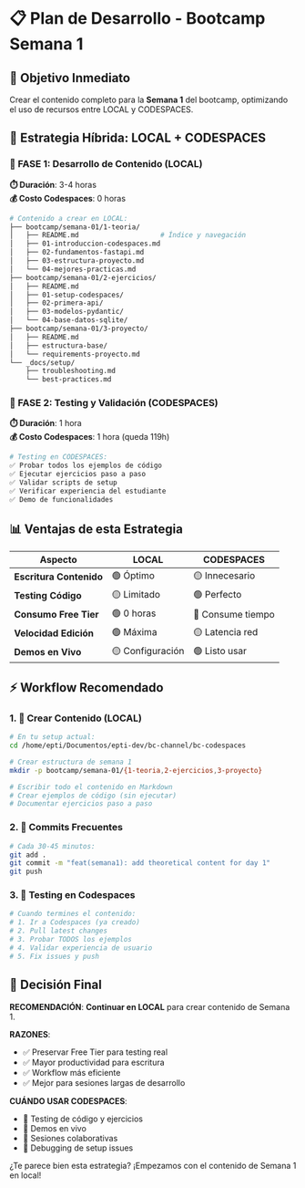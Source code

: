 # 📋 Plan de Desarrollo - Bootcamp Semana 1

## 🎯 **Objetivo Inmediato**

Crear el contenido completo para la **Semana 1** del bootcamp, optimizando el uso de recursos entre LOCAL y CODESPACES.

## 🔄 **Estrategia Híbrida: LOCAL + CODESPACES**

### **📝 FASE 1: Desarrollo de Contenido (LOCAL)**

**⏱️ Duración**: 3-4 horas  
**💰 Costo Codespaces**: 0 horas

```bash
# Contenido a crear en LOCAL:
├── bootcamp/semana-01/1-teoria/
│   ├── README.md                    # Índice y navegación
│   ├── 01-introduccion-codespaces.md
│   ├── 02-fundamentos-fastapi.md
│   ├── 03-estructura-proyecto.md
│   └── 04-mejores-practicas.md
├── bootcamp/semana-01/2-ejercicios/
│   ├── README.md
│   ├── 01-setup-codespaces/
│   ├── 02-primera-api/
│   ├── 03-modelos-pydantic/
│   └── 04-base-datos-sqlite/
├── bootcamp/semana-01/3-proyecto/
│   ├── README.md
│   ├── estructura-base/
│   └── requirements-proyecto.md
└── _docs/setup/
    ├── troubleshooting.md
    └── best-practices.md
```

### **🚀 FASE 2: Testing y Validación (CODESPACES)**

**⏱️ Duración**: 1 hora  
**💰 Costo Codespaces**: 1 hora (queda 119h)

```bash
# Testing en CODESPACES:
✅ Probar todos los ejemplos de código
✅ Ejecutar ejercicios paso a paso
✅ Validar scripts de setup
✅ Verificar experiencia del estudiante
✅ Demo de funcionalidades
```

## 📊 **Ventajas de esta Estrategia**

| Aspecto                 | LOCAL            | CODESPACES        |
| ----------------------- | ---------------- | ----------------- |
| **Escritura Contenido** | 🟢 Óptimo        | 🟡 Innecesario    |
| **Testing Código**      | 🟡 Limitado      | 🟢 Perfecto       |
| **Consumo Free Tier**   | 🟢 0 horas       | 🔴 Consume tiempo |
| **Velocidad Edición**   | 🟢 Máxima        | 🟡 Latencia red   |
| **Demos en Vivo**       | 🟡 Configuración | 🟢 Listo usar     |

## ⚡ **Workflow Recomendado**

### **1. 📝 Crear Contenido (LOCAL)**

```bash
# En tu setup actual:
cd /home/epti/Documentos/epti-dev/bc-channel/bc-codespaces

# Crear estructura de semana 1
mkdir -p bootcamp/semana-01/{1-teoria,2-ejercicios,3-proyecto}

# Escribir todo el contenido en Markdown
# Crear ejemplos de código (sin ejecutar)
# Documentar ejercicios paso a paso
```

### **2. 🔄 Commits Frecuentes**

```bash
# Cada 30-45 minutos:
git add .
git commit -m "feat(semana1): add theoretical content for day 1"
git push
```

### **3. 🚀 Testing en Codespaces**

```bash
# Cuando termines el contenido:
# 1. Ir a Codespaces (ya creado)
# 2. Pull latest changes
# 3. Probar TODOS los ejemplos
# 4. Validar experiencia de usuario
# 5. Fix issues y push
```

## 🎯 **Decisión Final**

**RECOMENDACIÓN**: **Continuar en LOCAL** para crear contenido de Semana 1.

**RAZONES**:

- ✅ Preservar Free Tier para testing real
- ✅ Mayor productividad para escritura
- ✅ Workflow más eficiente
- ✅ Mejor para sesiones largas de desarrollo

**CUÁNDO USAR CODESPACES**:

- 🔬 Testing de código y ejercicios
- 🎥 Demos en vivo
- 👥 Sesiones colaborativas
- 🐛 Debugging de setup issues

¿Te parece bien esta estrategia? ¡Empezamos con el contenido de Semana 1 en local!
